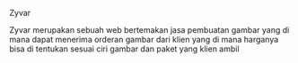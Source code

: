 Zyvar

Zyvar merupakan sebuah web bertemakan jasa pembuatan gambar yang di mana dapat menerima orderan gambar dari klien yang di mana harganya bisa di tentukan sesuai ciri gambar dan paket yang klien ambil
